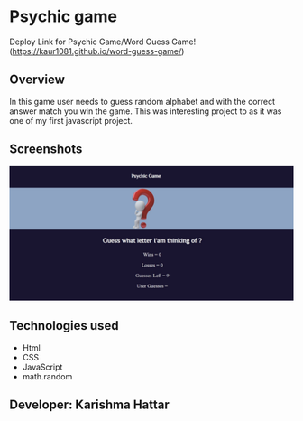 # Psychic game

Deploy Link for Psychic Game/Word Guess Game!
(https://kaur1081.github.io/word-guess-game/)

## Overview
In this game user needs to guess random alphabet and with the correct answer match you win the game.
This was interesting project to as it was one of my first javascript project.

## Screenshots
![ Psychic Game! ](https://github.com/kaur1081/word-guess-game/blob/master/assets/images/p.jpg)
## Technologies used

- Html
- CSS
- JavaScript
- math.random


## Developer: Karishma Hattar
